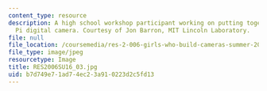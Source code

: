```yaml
---
content_type: resource
description: A high school workshop participant working on putting together a Raspberry
  Pi digital camera. Courtesy of Jon Barron, MIT Lincoln Laboratory.
file: null
file_location: /coursemedia/res-2-006-girls-who-build-cameras-summer-2016/b7d749e71ad74ec23a910223d2c5fd13_RES2006SU16_03.jpg
file_type: image/jpeg
resourcetype: Image
title: RES2006SU16_03.jpg
uid: b7d749e7-1ad7-4ec2-3a91-0223d2c5fd13
---
```


